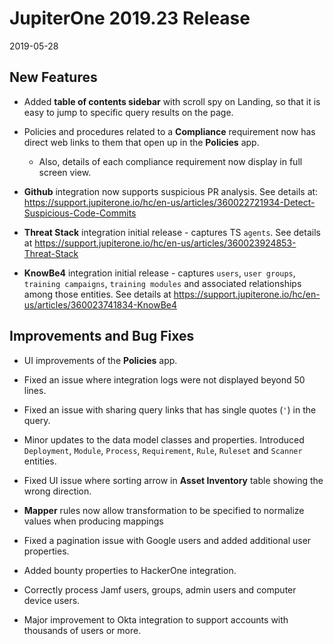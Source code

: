 # JupiterOne 2019.23 Release

2019-05-28

## New Features

- Added **table of contents sidebar** with scroll spy on Landing, so that it is
  easy to jump to specific query results on the page.

- Policies and procedures related to a **Compliance** requirement now has direct
  web links to them that open up in the **Policies** app.

  - Also, details of each compliance requirement now display in full screen view.

- **Github** integration now supports suspicious PR analysis. See details at:
  <https://support.jupiterone.io/hc/en-us/articles/360022721934-Detect-Suspicious-Code-Commits>

- **Threat Stack** integration initial release - captures TS `agents`. See
  details at
  <https://support.jupiterone.io/hc/en-us/articles/360023924853-Threat-Stack>

- **KnowBe4** integration initial release - captures `users`, `user groups`,
  `training campaigns`, `training modules` and associated relationships among
  those entities. See details at
  <https://support.jupiterone.io/hc/en-us/articles/360023741834-KnowBe4>

## Improvements and Bug Fixes

- UI improvements of the **Policies** app.

- Fixed an issue where integration logs were not displayed beyond 50 lines.

- Fixed an issue with sharing query links that has single quotes (`'`) in the
  query.

- Minor updates to the data model classes and properties. Introduced
  `Deployment`, `Module`, `Process`, `Requirement`, `Rule`, `Ruleset` and
  `Scanner` entities.

- Fixed UI issue where sorting arrow in **Asset Inventory** table showing the
  wrong direction.

- **Mapper** rules now allow transformation to be specified to normalize values
  when producing mappings

- Fixed a pagination issue with Google users and added additional user
  properties.

- Added bounty properties to HackerOne integration.

- Correctly process Jamf users, groups, admin users and computer device users.

- Major improvement to Okta integration to support accounts with thousands of
  users or more.